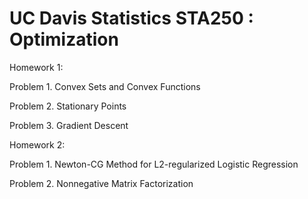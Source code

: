 # UC Davis Statistics STA250 : Optimization 


Homework 1: 

Problem 1. Convex Sets and Convex Functions

Problem 2. Stationary Points

Problem 3. Gradient Descent

Homework 2: 

Problem 1. Newton-CG Method for L2-regularized Logistic Regression

Problem 2. Nonnegative Matrix Factorization
